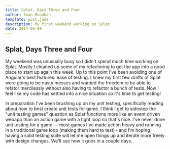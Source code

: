 ```yaml
---
title: Splat, Days Three and Four
author: Sean Monahan
template: post.jade
description: My first weekend working on Splat
date: 2014-06-09
---
```


## Splat, Days Three and Four

My weekend was unusually busy so I didn't spend much time working on Splat. Mostly I cleaned up some of my refactoring to get the app into a good place to start up again this week. Up to this point I've been avoiding one of Angular's best features: ease of testing. I knew my first few drafts of Splat were going to be nasty messes and wanted the freedom to be able to refator mercilessly without also having to refactor a bunch of tests. Now I feel like my code has settled into a nice situation so it's time to get testing!

In preparation I've been brushing up on my unit testing, specifically reading about how to best create unit tests for game. I think I get to sidestep the "unit testing games" question as Splat functions more like an event driven webapp than an action game with a tight loop so that's nice. I've never done unit testing for a game &mdash; most games I've made action heavy and running in a traditional game loop (making them hard to test) &dash; and I'm hoping having a solid testing suite will let me open things up and iterate more freely with design changes. We'll see how it goes in a couple days.